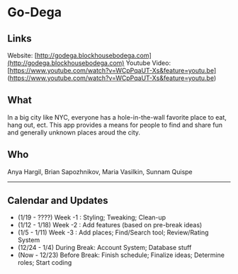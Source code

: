 # Go-Dega #

## Links ##

Website: [http://godega.blockhousebodega.com](http://godega.blockhousebodega.com)
Youtube Video: [https://www.youtube.com/watch?v=WCpPqaUT-Xs&feature=youtu.be] (https://www.youtube.com/watch?v=WCpPqaUT-Xs&feature=youtu.be)

## What ##

In a big city like NYC, everyone has a hole-in-the-wall favorite place to eat, hang out, ect. This app provides a means for people to find and share fun and generally unknown places aroud the city.

## Who ##

Anya Hargil, Brian Sapozhnikov, Maria Vasilkin, Sunnam Quispe

----------

## Calendar and Updates ##

+ (1/19 - ????) Week -1     : Styling; Tweaking; Clean-up
+ (1/12 - 1/18) Week -2     : Add features (based on pre-break ideas)
+ (1/5 -  1/11) Week -3     : Add places; Find/Search tool; Review/Rating System
+ (12/24 - 1/4) During Break: Account System; Database stuff
+ (Now - 12/23) Before Break: Finish schedule; Finalize ideas; Determine roles; Start coding








